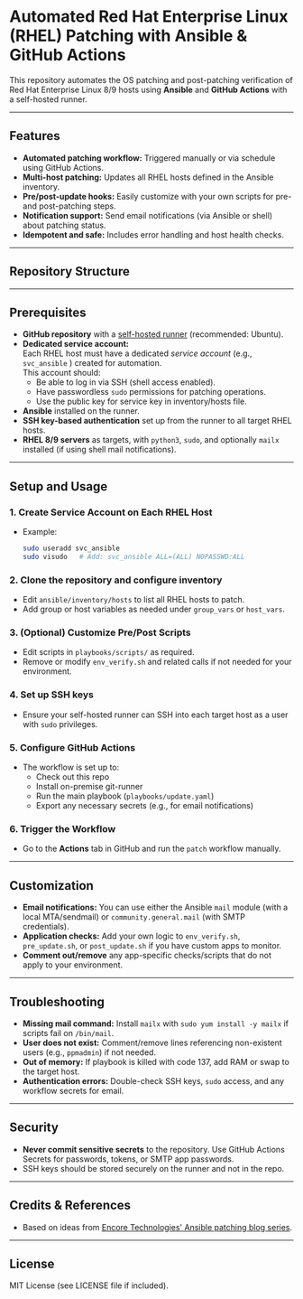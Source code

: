 # Automated Red Hat Enterprise Linux (RHEL) Patching with Ansible & GitHub Actions

This repository automates the OS patching and post-patching verification of Red Hat Enterprise Linux 8/9 hosts using **Ansible** and **GitHub Actions** with a self-hosted runner.

---

## Features

- **Automated patching workflow:** Triggered manually or via schedule using GitHub Actions.
- **Multi-host patching:** Updates all RHEL hosts defined in the Ansible inventory.
- **Pre/post-update hooks:** Easily customize with your own scripts for pre- and post-patching steps.
- **Notification support:** Send email notifications (via Ansible or shell) about patching status.
- **Idempotent and safe:** Includes error handling and host health checks.

---

## Repository Structure


---

## Prerequisites

- **GitHub repository** with a [self-hosted runner](https://docs.github.com/en/actions/hosting-your-own-runners/about-self-hosted-runners) (recommended: Ubuntu).
- **Dedicated service account:**  
  Each RHEL host must have a dedicated *service account* (e.g., `svc_ansible` ) created for automation.  
  This account should:
    - Be able to log in via SSH (shell access enabled).
    - Have passwordless `sudo` permissions for patching operations.
    - Use the public key for service key in inventory/hosts file.
- **Ansible** installed on the runner.
- **SSH key-based authentication** set up from the runner to all target RHEL hosts.
- **RHEL 8/9 servers** as targets, with `python3`, `sudo`, and optionally `mailx` installed (if using shell mail notifications).

---

## Setup and Usage

### 1. **Create Service Account on Each RHEL Host**
- Example:
    ```bash
    sudo useradd svc_ansible
    sudo visudo   # Add: svc_ansible ALL=(ALL) NOPASSWD:ALL
    ```
### 2. **Clone the repository and configure inventory**
- Edit `ansible/inventory/hosts` to list all RHEL hosts to patch.
- Add group or host variables as needed under `group_vars` or `host_vars`.

### 3. **(Optional) Customize Pre/Post Scripts**
- Edit scripts in `playbooks/scripts/` as required.
- Remove or modify `env_verify.sh` and related calls if not needed for your environment.

### 4. **Set up SSH keys**
- Ensure your self-hosted runner can SSH into each target host as a user with `sudo` privileges.

### 5. **Configure GitHub Actions**
- The workflow is set up to:
    - Check out this repo
    - Install on-premise git-runner
    - Run the main playbook (`playbooks/update.yaml`)
    - Export any necessary secrets (e.g., for email notifications)

### 6. **Trigger the Workflow**
- Go to the **Actions** tab in GitHub and run the `patch` workflow manually.

---

## Customization

- **Email notifications:** You can use either the Ansible `mail` module (with a local MTA/sendmail) or `community.general.mail` (with SMTP credentials).
- **Application checks:** Add your own logic to `env_verify.sh`, `pre_update.sh`, or `post_update.sh` if you have custom apps to monitor.
- **Comment out/remove** any app-specific checks/scripts that do not apply to your environment.

---

## Troubleshooting

- **Missing mail command:** Install `mailx` with `sudo yum install -y mailx` if scripts fail on `/bin/mail`.
- **User does not exist:** Comment/remove lines referencing non-existent users (e.g., `ppmadmin`) if not needed.
- **Out of memory:** If playbook is killed with code 137, add RAM or swap to the target host.
- **Authentication errors:** Double-check SSH keys, `sudo` access, and any workflow secrets for email.

---

## Security

- **Never commit sensitive secrets** to the repository. Use GitHub Actions Secrets for passwords, tokens, or SMTP app passwords.
- SSH keys should be stored securely on the runner and not in the repo.

---

## Credits & References

- Based on ideas from [Encore Technologies' Ansible patching blog series](https://encoretechnologies.github.io/blog/2018/06/ansiblepatchingautomation/).

---

## License

MIT License (see LICENSE file if included).


